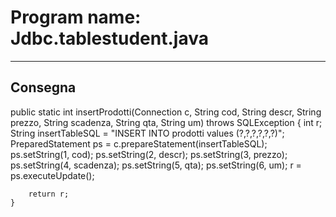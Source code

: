 # Program name: Jdbc.tablestudent.java

---

## Consegna

public static int insertProdotti(Connection c, String cod, String descr, String prezzo, String scadenza, String qta, String um) throws SQLException {
        int r;
        String insertTableSQL = "INSERT INTO prodotti values (?,?,?,?,?,?)";
        PreparedStatement ps = c.prepareStatement(insertTableSQL);
        ps.setString(1, cod);
        ps.setString(2, descr);
        ps.setString(3, prezzo);
        ps.setString(4, scadenza);
        ps.setString(5, qta);
        ps.setString(6, um);
        r = ps.executeUpdate();

        return r;
    }
